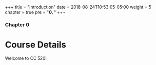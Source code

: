 +++
title = "Introduction"
date = 2018-08-24T10:53:05-05:00
weight = 5
chapter = true
pre = "<b>0. </b>"
+++

### Chapter 0

# Course Details

Welcome to CC 520!
